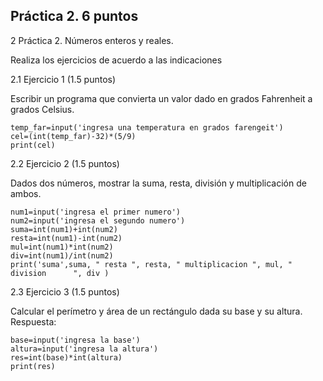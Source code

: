 ## Práctica 2. 6 puntos
2 Práctica 2. Números enteros y reales.

Realiza los ejercicios de acuerdo a las indicaciones

2.1 Ejercicio 1 (1.5 puntos)

Escribir un programa que convierta un valor dado en grados Fahrenheit a grados
Celsius.

    temp_far=input('ingresa una temperatura en grados farengeit')
    cel=(int(temp_far)-32)*(5/9)
    print(cel)


2.2 Ejercicio 2 (1.5 puntos)

Dados dos números, mostrar la suma, resta, división y multiplicación de
ambos.

    num1=input('ingresa el primer numero')
    num2=input('ingresa el segundo numero')
    suma=int(num1)+int(num2)
    resta=int(num1)-int(num2)
    mul=int(num1)*int(num2)
    div=int(num1)/int(num2)
    print('suma',suma, " resta ", resta, " multiplicacion ", mul, " division      ", div )

2.3 Ejercicio 3 (1.5 puntos)

Calcular el perímetro y área de un rectángulo dada su base y su altura.
Respuesta:

    base=input('ingresa la base')
    altura=input('ingresa la altura')
    res=int(base)*int(altura)
    print(res)


